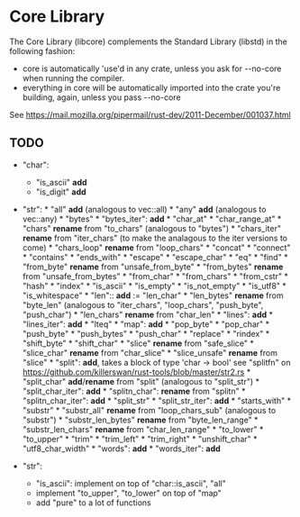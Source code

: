 # Core Library

The Core Library (libcore) complements the Standard Library (libstd) in the following fashion:

* core is automatically 'use'd in any crate, unless you ask for --no-core when running the compiler.
* everything in core will be automatically imported into the crate you're building, again, unless you pass --no-core

See https://mail.mozilla.org/pipermail/rust-dev/2011-December/001037.html

## TODO

* "char":
  * "is_ascii" **add** 
  * "is_digit" **add** 

* "str":
      * "all" **add** (analogous to vec::all)
      * "any" **add** (analogous to vec::any)
      * "bytes"
      * "bytes_iter": **add**
      * "char_at"
      * "char_range_at"
      * "chars" **rename** from "to_chars" (analogous to "bytes")
      * "chars_iter" **rename** from "iter_chars" (to make the analagous to the iter versions to come)
      * "chars_loop" **rename** from "loop_chars"
      * "concat"
      * "connect"
      * "contains"
      * "ends_with"
      * "escape"
      * "escape_char"
      * "eq"
      * "find"
      * "from_byte" **rename** from "unsafe_from_byte"
      * "from_bytes" **rename** from "unsafe_from_bytes"
      * "from_char"
      * "from_chars"
      * "from_cstr"
      * "hash"
      * "index"
      * "is_ascii"
      * "is_empty"
      * "is_not_empty"
      * "is_utf8"
      * "is_whitespace"
      * "len":: **add** := "len_char"
      * "len_bytes" **rename** from "byte_len" (analogous to "iter_chars", "loop_chars", "push_byte", "push_char")
      * "len_chars" **rename** from "char_len"
      * "lines": **add**
      * "lines_iter": **add**
      * "lteq"
      * "map": **add**
      * "pop_byte"
      * "pop_char"
      * "push_byte"
      * "push_bytes"
      * "push_char"
      * "replace"
      * "rindex"
      * "shift_byte"
      * "shift_char"
      * "slice" **rename** from "safe_slice"
      * "slice_char" **rename** from "char_slice"
      * "slice_unsafe" **rename** from "slice"
      * "split": **add**, takes a block of type 'char -> bool' see "splitfn" on https://github.com/killerswan/rust-tools/blob/master/str2.rs
      * "split_char" **add**/**rename** from "split" (analogous to "split_str")
      * "split_char_iter": **add**
      * "splitn_char": **rename** from "splitn"
      * "splitn_char_iter": **add**
      * "split_str"
      * "split_str_iter": **add**
      * "starts_with"
      * "substr"
      * "substr_all" **rename** from "loop_chars_sub" (analogous to "substr")
      * "substr_len_bytes" **rename** from "byte_len_range"
      * "substr_len_chars" **rename** from "char_len_range"
      * "to_lower"
      * "to_upper"
      * "trim"
      * "trim_left"
      * "trim_right"
      * "unshift_char"
      * "utf8_char_width"
      * "words": **add**
      * "words_iter": **add**
* "str":
  * "is_ascii": implement on top of "char::is_ascii", "all"
  * implement "to_upper", "to_lower" on top of "map"
  * add "pure" to a lot of functions